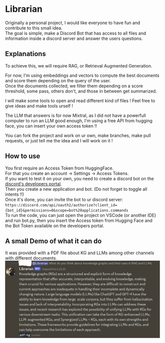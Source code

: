 # Librarian
Originally a personal project, I would like everyone to have fun and contribute to this small idea.  
The goal is simple, make a Discord Bot that has access to all files and information inside a discord server and answer the users questions.

## Explanations
To achieve this, we will require RAG, or Retrieval Augmented Generation.

For now, I'm using embeddings and vectors to compute the best documents and score them depending on the query of the user.  
Once the documents collected, we filter them depending on a score threshold, some pass, others don't, and those in between get summarized.

I will make some tools to open and read different kind of files ! Feel free to give ideas and make tools urself !

The LLM that answers is for now Mixtral, as I did not have a powerfull computer to run an LLM good enough, I'm using a free API from hugging face, you can insert your own access token !!

You can fork the project and work on ur own, make branches, make pull requests, or just tell me the idea and I will work on it !

## How to use
You first require an Access Token from HuggingFace.  
For that you create an account -> Settings -> Access Tokens.  
If you want to test it on your own, you need to create a discord bot on the [discord's developers portal](https://discord.com/developers/applications).  
Then you create a new application and bot. (Do not forget to toggle all intents !!)  
Once it's done, you can invite the bot to ur discord server:  
`https://discord.com/api/oauth2/authorize?client_id={bot_id}&permissions=0&scope=bot%20applications.commands`  
To run the code, you can just open the project on VSCode (or another IDE) and run bot.py, then you insert the Access token from Hugging Face and the Bot Token available on the developers portal.

## A small Demo of what it can do
It was provided with a PDF file about KG and LLMs among other channels with different documents.  
![alt text](demo.PNG)